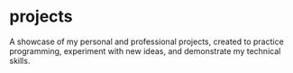 # projects
A showcase of my personal and professional projects, created to practice programming, experiment with new ideas, and demonstrate my technical skills.

